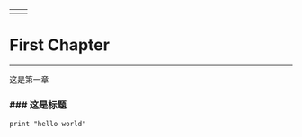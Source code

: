 |  |  |
| :--- | :--- |
|  |  |

# First Chapter

---

这是第一章

### \#\#\# 这是标题

```
print "hello world"
```



